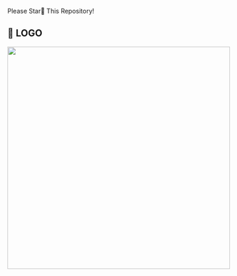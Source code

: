 
Please Star💫 This Repository!

## 📸 LOGO

<img src="https://github.com/demola234/Unilorin-Portal-Mobile/blob/main/screenshots/Desktop%20-%2014.jpg?raw=true" height="500"/>

